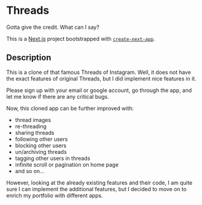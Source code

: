 # Threads

Gotta give the credit. What can I say? 

This is a [Next.js](https://nextjs.org/) project bootstrapped with [`create-next-app`](https://github.com/vercel/next.js/tree/canary/packages/create-next-app).

## Description

This is a clone of that famous Threads of Instagram. Well, it does not have the exact features of original Threads, 
but I did implement nice features in it. 

Please sign up with your email or google account, go through the app, and let me know if there are any critical bugs. 

Now, this cloned app can be further improved with: 
- thread images 
- re-threading 
- sharing threads 
- following other users 
- blocking other users 
- un/archiving threads 
- tagging other users in threads 
- infinite scroll or pagination on home page 
- and so on...

However, looking at the already existing features and their code, I am quite sure I can implement the additional features, but I decided to move on to enrich my portfolio with different apps. 
